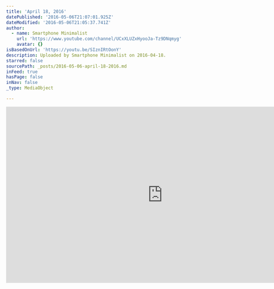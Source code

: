 ```yaml
---
title: 'April 18, 2016'
datePublished: '2016-05-06T21:07:01.925Z'
dateModified: '2016-05-06T21:05:37.741Z'
author:
  - name: Smartphone Minimalist
    url: 'https://www.youtube.com/channel/UCxXLUZxHyooJa-Tz9DNqmyg'
    avatar: {}
isBasedOnUrl: 'https://youtu.be/SIznIRtOonY'
description: Uploaded by Smartphone Minimalist on 2016-04-18.
starred: false
sourcePath: _posts/2016-05-06-april-18-2016.md
inFeed: true
hasPage: false
inNav: false
_type: MediaObject

---
```

<iframe src="https://cdn.embedly.com/widgets/media.html?src=https%3A%2F%2Fwww.youtube.com%2Fembed%2FSIznIRtOonY%3Ffeature%3Doembed&amp;url=https%3A%2F%2Fwww.youtube.com%2Fwatch%3Fv%3DSIznIRtOonY%26feature%3Dyoutu.be&amp;image=https%3A%2F%2Fi.ytimg.com%2Fvi%2FSIznIRtOonY%2Fhqdefault.jpg&amp;key=b7d04c9b404c499eba89ee7072e1c4f7&amp;type=text%2Fhtml&amp;schema=youtube" width="854" height="480" scrolling="no" frameborder="0" allowfullscreen="" style=""></iframe>